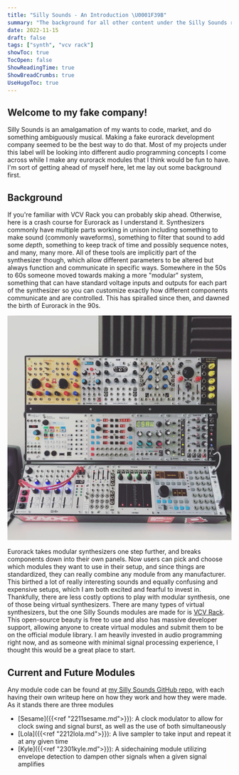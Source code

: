 ```yaml
---
title: "Silly Sounds - An Introduction \U0001F39B"
summary: "The background for all other content under the Silly Sounds real fake label"
date: 2022-11-15
draft: false
tags: ["synth", "vcv rack"]
showToc: true
TocOpen: false
ShowReadingTime: true
ShowBreadCrumbs: true
UseHugoToc: true
---
```


## Welcome to my fake company!

Silly Sounds is an amalgamation of my wants to code, market, and do something ambiguously musical. Making a fake eurorack development company seemed to be the best way to do that. Most of my projects under this label will be looking into different audio programming concepts I come across while I make any eurorack modules that I think would be fun to have. I'm sort of getting ahead of myself here, let me lay out some background first.

## Background

If you're familiar with VCV Rack you can probably skip ahead. Otherwise, here is a crash course for Eurorack as I understand it. Synthesizers commonly have multiple parts working in unison including something to make sound (commonly waveforms), something to filter that sound to add some *depth*, something to keep track of time and possibly sequence notes, and many, many more. All of these tools are implicitly part of the synthesizer though, which allow different parameters to be altered but always function and communicate in specific ways. Somewhere in the 50s to 60s someone moved towards making a more "modular" system, something that can have standard voltage inputs and outputs for each part of the synthesizer so you can customize exactly how different components communicate and are controlled. This has spiralled since then, and dawned the birth of Eurorack in the 90s. 

![A set of Eurorack modules](/img/eurorack.jpg "An example of a healthy-sized Eurorack case, with each block of knobs and plugs being their own module")

Eurorack takes modular synthesizers one step further, and breaks components down into their own panels. Now users can pick and choose which modules they want to use in their setup, and since things are standardized, they can really combine any module from any manufacturer. This birthed a lot of really interesting sounds and equally confusing and expensive setups, which I am both excited and fearful to invest in. Thankfully, there are less costly options to play with modular synthesis, one of those being virtual synthesizers. There are many types of virtual synthesizers, but the one Silly Sounds modules are made for is [VCV Rack](vcvrack.com/). This open-source beauty is free to use and also has massive developer support, allowing anyone to create virtual modules and submit them to be on the official module library. I am heavily invested in audio programming right now, and as someone with minimal signal processing experience, I thought this would be a great place to start.

## Current and Future Modules

Any module code can be found at [my Silly Sounds GitHub repo](https://github.com/loparcog/SillySounds), with each having their own writeup here on how they work and how they were made. As it stands there are three modules

- [Sesame]({{<ref "2211sesame.md">}}): A clock modulator to allow for clock swing and signal burst, as well as the use of both simultaneously
- [Lola]({{<ref "2212lola.md">}}): A live sampler to take input and repeat it at any given time
- [Kyle]({{<ref "2301kyle.md">}}): A sidechaining module utilizing envelope detection to dampen other signals when a given signal amplifies


